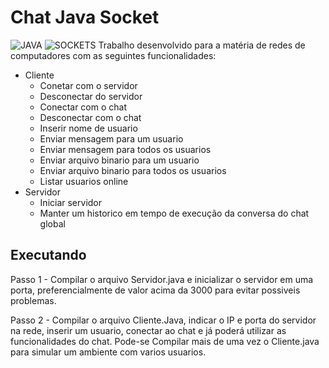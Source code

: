 # Chat Java Socket
![JAVA](https://img.shields.io/badge/JAVA-100%25-blue.svg)
![SOCKETS](https://img.shields.io/badge/JAVA--SOCKET-Biblioteca-blue.svg)
Trabalho desenvolvido para a matéria de redes de computadores com as seguintes funcionalidades: <br/>
* Cliente
    * Conetar com o servidor
    * Desconectar do servidor
    * Conectar com o chat
    * Desconectar com o chat
    * Inserir nome de usuario
    * Enviar mensagem para um usuario
    * Enviar mensagem para todos os usuarios
    * Enviar arquivo binario para um usuario
    * Enviar arquivo binario para todos os usuarios
    * Listar usuarios online
* Servidor
    * Iniciar servidor
    * Manter um historico em tempo de execução da conversa do chat global

## Executando

Passo 1 - Compilar o arquivo Servidor.java e inicializar o servidor em uma porta, preferencialmente de valor acima da 3000 para evitar possiveis problemas.

Passo 2 - Compilar o arquivo Cliente.Java, indicar o IP e porta do servidor na rede, inserir um usuario, conectar ao chat e já poderá utilizar as funcionalidades do chat. Pode-se Compilar mais de uma vez o Cliente.java para simular um ambiente com varios usuarios.
